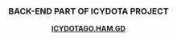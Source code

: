 <div align="center">
  <h3 align="center">BACK-END PART OF ICYDOTA PROJECT</h3>
  <a href="https://icydotago.ham.gd"><strong>ICYDOTAGO.HAM.GD</strong></a>
</div>
